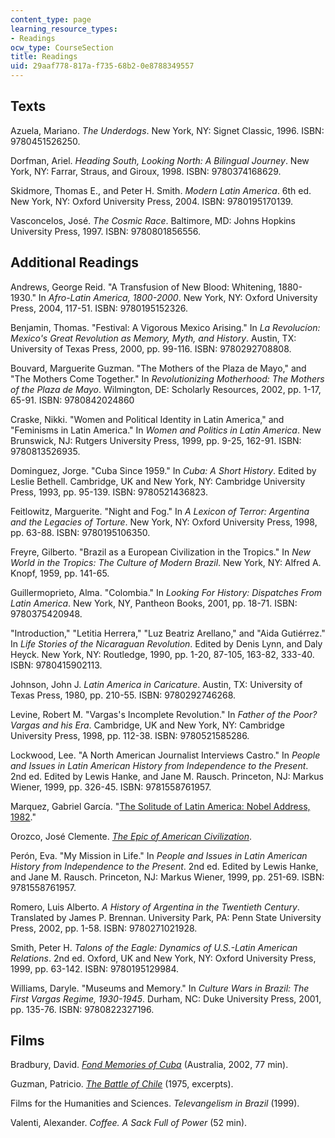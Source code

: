 ```yaml
---
content_type: page
learning_resource_types:
- Readings
ocw_type: CourseSection
title: Readings
uid: 29aaf778-817a-f735-68b2-0e8788349557
---
```


Texts
-----

Azuela, Mariano. _The Underdogs_. New York, NY: Signet Classic, 1996. ISBN: 9780451526250.

Dorfman, Ariel. _Heading South, Looking North: A Bilingual Journey_. New York, NY: Farrar, Straus, and Giroux, 1998. ISBN: 9780374168629.

Skidmore, Thomas E., and Peter H. Smith. _Modern Latin America_. 6th ed. New York, NY: Oxford University Press, 2004. ISBN: 9780195170139.

Vasconcelos, José. _The Cosmic Race_. Baltimore, MD: Johns Hopkins University Press, 1997. ISBN: 9780801856556.

Additional Readings
-------------------

Andrews, George Reid. "A Transfusion of New Blood: Whitening, 1880-1930." In _Afro-Latin America, 1800-2000_. New York, NY: Oxford University Press, 2004, 117-51. ISBN: 9780195152326.

Benjamin, Thomas. "Festival: A Vigorous Mexico Arising." In _La Revolucíon: Mexico's Great Revolution as Memory, Myth, and History_. Austin, TX: University of Texas Press, 2000, pp. 99-116. ISBN: 9780292708808.

Bouvard, Marguerite Guzman. "The Mothers of the Plaza de Mayo," and "The Mothers Come Together." In _Revolutionizing Motherhood: The Mothers of the Plaza de Mayo_. Wilmington, DE: Scholarly Resources, 2002, pp. 1-17, 65-91. ISBN: 9780842024860

Craske, Nikki. "Women and Political Identity in Latin America," and "Feminisms in Latin America." In _Women and Politics in Latin America_. New Brunswick, NJ: Rutgers University Press, 1999, pp. 9-25, 162-91. ISBN: 9780813526935.

Dominguez, Jorge. "Cuba Since 1959." In _Cuba: A Short History_. Edited by Leslie Bethell. Cambridge, UK and New York, NY: Cambridge University Press, 1993, pp. 95-139. ISBN: 9780521436823.

Feitlowitz, Marguerite. "Night and Fog." In _A Lexicon of Terror: Argentina and the Legacies of Torture_. New York, NY: Oxford University Press, 1998, pp. 63-88. ISBN: 9780195106350.

Freyre, Gilberto. "Brazil as a European Civilization in the Tropics." In _New World in the Tropics: The Culture of Modern Brazil_. New York, NY: Alfred A. Knopf, 1959, pp. 141-65.

Guillermoprieto, Alma. "Colombia." In _Looking For History: Dispatches From Latin America_. New York, NY, Pantheon Books, 2001, pp. 18-71. ISBN: 9780375420948.

"Introduction," "Letitia Herrera," "Luz Beatriz Arellano," and "Aida Gutiérrez." In _Life Stories of the Nicaraguan Revolution_. Edited by Denis Lynn, and Daly Heyck. New York, NY: Routledge, 1990, pp. 1-20, 87-105, 163-82, 333-40. ISBN: 9780415902113.

Johnson, John J. _Latin America in Caricature_. Austin, TX: University of Texas Press, 1980, pp. 210-55. ISBN: 9780292746268.

Levine, Robert M. "Vargas's Incomplete Revolution." In _Father of the Poor? Vargas and his Era_. Cambridge, UK and New York, NY: Cambridge University Press, 1998, pp. 112-38. ISBN: 9780521585286.

Lockwood, Lee. "A North American Journalist Interviews Castro." In _People and Issues in Latin American History from Independence to the Present_. 2nd ed. Edited by Lewis Hanke, and Jane M. Rausch. Princeton, NJ: Markus Wiener, 1999, pp. 326-45. ISBN: 9781558761957.

Marquez, Gabriel García. "[The Solitude of Latin America: Nobel Address, 1982](https://www.nobelprize.org/prizes/literature/1982/marquez/lecture/)."

Orozco, José Clemente. [_The Epic of American Civilization_](https://www.nps.gov/nr/travel/american_latino_heritage/the_epic_of_american_civilization_murals.html).

Perón, Eva. "My Mission in Life." In _People and Issues in Latin American History from Independence to the Present_. 2nd ed. Edited by Lewis Hanke, and Jane M. Rausch. Princeton, NJ: Markus Wiener, 1999, pp. 251-69. ISBN: 9781558761957.

Romero, Luis Alberto. _A History of Argentina in the Twentieth Century_. Translated by James P. Brennan. University Park, PA: Penn State University Press, 2002, pp. 1-58. ISBN: 9780271021928.

Smith, Peter H. _Talons of the Eagle: Dynamics of U.S.-Latin American Relations_. 2nd ed. Oxford, UK and New York, NY: Oxford University Press, 1999, pp. 63-142. ISBN: 9780195129984.

Williams, Daryle. "Museums and Memory." In _Culture Wars in Brazil: The First Vargas Regime, 1930-1945_. Durham, NC: Duke University Press, 2001, pp. 135-76. ISBN: 9780822327196.

Films
-----

Bradbury, David. [_Fond Memories of Cuba_](http://www.imdb.com/title/tt0432854/) (Australia, 2002, 77 min).

Guzman, Patricio. [_The Battle of Chile_](http://www.imdb.com/title/tt0072685/) (1975, excerpts).

Films for the Humanities and Sciences. _Televangelism in Brazil_ (1999).

Valenti, Alexander. _Coffee. A Sack Full of Power_ (52 min).
